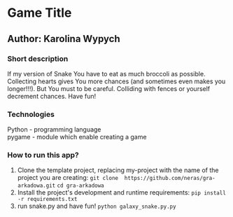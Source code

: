 # Game Title
## Author: Karolina Wypych

### Short description
If my version of Snake You have to eat as much broccoli
as possible. Collecting hearts gives You more chances 
(and sometimes even makes you longer!!!).
But You must to be careful. Colliding with fences or yourself decrement chances.
Have fun!

### Technologies
Python - programming language\
pygame - module which enable creating a game


### How to run this app?
1. Clone the template project, replacing my-project with the name of the project you are creating: 
`git clone  https://github.com/neras/gra-arkadowa.git`
`cd gra-arkadowa `
2. Install the project's development and runtime requirements:
`pip install -r requirements.txt`
3. run snake.py and have fun!
`python galaxy_snake.py.py`
